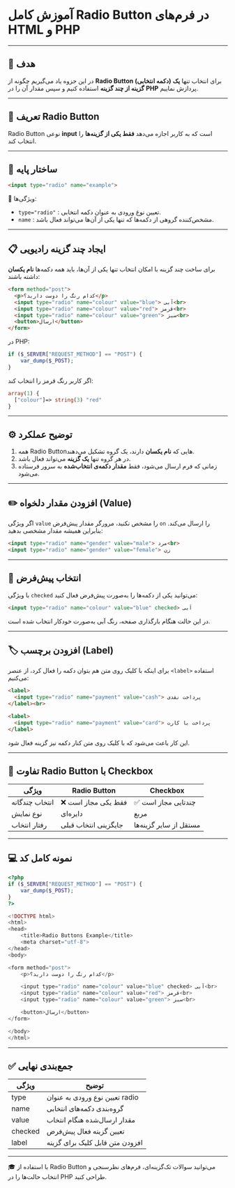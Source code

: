 # آموزش کامل Radio Button در فرم‌های HTML و PHP

---

## 🎯 هدف

در این جزوه یاد می‌گیریم چگونه از **Radio Button (دکمه انتخابی)** برای انتخاب تنها **یک گزینه از چند گزینه** استفاده کنیم و سپس مقدار آن را در **PHP** پردازش نماییم.

---

## 🧩 تعریف Radio Button

Radio Button نوعی **input** است که به کاربر اجازه می‌دهد **فقط یکی از گزینه‌ها** را انتخاب کند.

---

## 🧱 ساختار پایه

```html
<input type="radio" name="example">
```

🔹 ویژگی‌ها:

* `type="radio"` : تعیین نوع ورودی به عنوان دکمه انتخابی.
* `name` : مشخص‌کننده گروهی از دکمه‌ها که تنها یکی از آن‌ها می‌تواند فعال باشد.

---

## 📋 ایجاد چند گزینه رادیویی

برای ساخت چند گزینه با امکان انتخاب تنها یکی از آن‌ها، باید همه دکمه‌ها **نام یکسان** داشته باشند:

```html
<form method="post">
  <p>کدام رنگ را دوست دارید؟</p>
  <input type="radio" name="colour" value="blue"> آبی<br>
  <input type="radio" name="colour" value="red"> قرمز<br>
  <input type="radio" name="colour" value="green"> سبز<br>
  <button>ارسال</button>
</form>
```

در PHP:

```php
if ($_SERVER["REQUEST_METHOD"] == "POST") {
    var_dump($_POST);
}
```

اگر کاربر رنگ قرمز را انتخاب کند:

```php
array(1) {
  ["colour"]=> string(3) "red"
}
```

---

## ⚙️ توضیح عملکرد

1. همه Radio Buttonهایی که **نام یکسان** دارند، یک گروه تشکیل می‌دهند.
2. در هر گروه تنها **یک گزینه** می‌تواند فعال باشد.
3. زمانی که فرم ارسال می‌شود، فقط **مقدار دکمه‌ی انتخاب‌شده** به سرور فرستاده می‌شود.

---

## ✏️ افزودن مقدار دلخواه (Value)

اگر ویژگی `value` را مشخص نکنید، مرورگر مقدار پیش‌فرض `on` را ارسال می‌کند. بنابراین همیشه مقدار مشخصی بدهید:

```html
<input type="radio" name="gender" value="male"> مرد<br>
<input type="radio" name="gender" value="female"> زن
```

---

## 🔘 انتخاب پیش‌فرض

با ویژگی `checked` می‌توانید یکی از دکمه‌ها را به‌صورت پیش‌فرض فعال کنید:

```html
<input type="radio" name="colour" value="blue" checked> آبی
```

در این حالت هنگام بارگذاری صفحه، رنگ آبی به‌صورت خودکار انتخاب شده است.

---

## 🏷️ افزودن برچسب (Label)

برای اینکه با کلیک روی متن هم بتوان دکمه را فعال کرد، از عنصر `<label>` استفاده می‌کنیم:

```html
<label>
  <input type="radio" name="payment" value="cash"> پرداخت نقدی
</label><br>

<label>
  <input type="radio" name="payment" value="card"> پرداخت با کارت
</label>
```

این کار باعث می‌شود که با کلیک روی متن کنار دکمه نیز گزینه فعال شود.

---

## 🧠 تفاوت Radio Button با Checkbox

| ویژگی          | Radio Button         | Checkbox               |
| -------------- | -------------------- | ---------------------- |
| انتخاب چندگانه | ❌ فقط یکی مجاز است   | ✅ چندتایی مجاز است     |
| نوع نمایش      | دایره‌ای             | مربع                   |
| رفتار انتخاب   | جایگزینی انتخاب قبلی | مستقل از سایر گزینه‌ها |

---

## 💻 نمونه کامل کد

```php
<?php
if ($_SERVER["REQUEST_METHOD"] == "POST") {
    var_dump($_POST);
}
?>

<!DOCTYPE html>
<html>
<head>
    <title>Radio Buttons Example</title>
    <meta charset="utf-8">
</head>
<body>

<form method="post">
    <p>کدام رنگ را دوست دارید؟</p>

    <input type="radio" name="colour" value="blue" checked> آبی<br>
    <input type="radio" name="colour" value="red"> قرمز<br>
    <input type="radio" name="colour" value="green"> سبز<br>

    <button>ارسال</button>
</form>

</body>
</html>
```

---

## ✅ جمع‌بندی نهایی

| ویژگی   | توضیح                           |
| ------- | ------------------------------- |
| type    | تعیین نوع ورودی به عنوان radio  |
| name    | گروه‌بندی دکمه‌های انتخابی      |
| value   | مقدار ارسال‌شده هنگام انتخاب    |
| checked | تعیین گزینه فعال پیش‌فرض        |
| label   | افزودن متن قابل کلیک برای گزینه |

---

🎓 با استفاده از Radio Button می‌توانید سوالات تک‌گزینه‌ای، فرم‌های نظر‌سنجی و انتخاب حالت‌ها را در PHP طراحی کنید.
